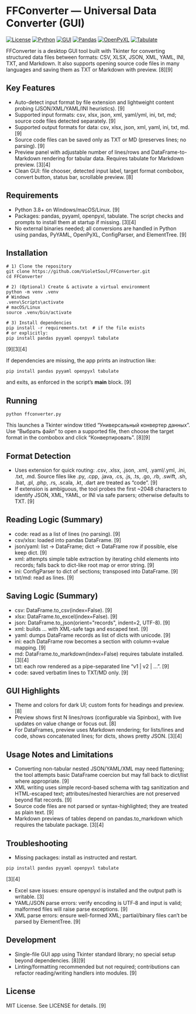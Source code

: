 # FFConverter — Universal Data Converter (GUI)

[![License](https://img.shields.io/badge/license-MIT-blue.svg)](LICENSE)
[![Python](https://img.shields.io/badge/python-3.8%2B-3776AB.svg)](https://www.python.org/)
[![GUI](https://img.shields.io/badge/UI-Tkinter-1f6feb.svg)](#)
[![Pandas](https://img.shields.io/badge/pandas-required-150458.svg)](https://pandas.pydata.org/)
[![OpenPyXL](https://img.shields.io/badge/openpyxl-required-019733.svg)](https://openpyxl.readthedocs.io/)
[![Tabulate](https://img.shields.io/badge/tabulate-required-4C9A2A.svg)](#)

FFConverter is a desktop GUI tool built with Tkinter for converting structured data files between formats: CSV, XLSX, JSON, XML, YAML, INI, TXT, and Markdown. It also supports opening source code files in many languages and saving them as TXT or Markdown with preview. [8][9]

## Key Features

- Auto-detect input format by file extension and lightweight content probing (JSON/XML/YAML/INI heuristics). [9]
- Supported input formats: csv, xlsx, json, xml, yaml/yml, ini, txt, md; source code files detected separately. [9]
- Supported output formats for data: csv, xlsx, json, xml, yaml, ini, txt, md. [9]
- Source code files can be saved only as TXT or MD (preserves lines; no parsing). [9]
- Preview panel with adjustable number of lines/rows and DataFrame-to-Markdown rendering for tabular data. Requires tabulate for Markdown preview. [3][4]
- Clean GUI: file chooser, detected input label, target format combobox, convert button, status bar, scrollable preview. [8]

## Requirements

- Python 3.8+ on Windows/macOS/Linux. [9]
- Packages: pandas, pyyaml, openpyxl, tabulate. The script checks and prompts to install them at startup if missing. [3][4]
- No external binaries needed; all conversions are handled in Python using pandas, PyYAML, OpenPyXL, ConfigParser, and ElementTree. [9]

## Installation

```
# 1) Clone the repository
git clone https://github.com/VioletSoul/FFConverter.git
cd FFConverter

# 2) (Optional) Create & activate a virtual environment
python -m venv .venv
# Windows
.venv\Scripts\activate
# macOS/Linux
source .venv/bin/activate

# 3) Install dependencies
pip install -r requirements.txt  # if the file exists
# or explicitly:
pip install pandas pyyaml openpyxl tabulate
```
[9][3][4]

If dependencies are missing, the app prints an instruction like:
```
pip install pandas pyyaml openpyxl tabulate
```
and exits, as enforced in the script’s __main__ block. [9]

## Running

```
python ffconverter.py
```
This launches a Tkinter window titled “Универсальный конвертер данных”. Use “Выбрать файл” to open a supported file, then choose the target format in the combobox and click “Конвертировать”. [8][9]

## Format Detection

- Uses extension for quick routing: .csv, .xlsx, .json, .xml, .yaml/.yml, .ini, .txt, .md. Source files like .py, .cpp, .java, .cs, .js, .ts, .go, .rb, .swift, .sh, .bat, .pl, .php, .rs, .scala, .kt, .dart are treated as “code”. [9]
- If extension is ambiguous, the tool probes the first ~2048 characters to identify JSON, XML, YAML, or INI via safe parsers; otherwise defaults to TXT. [9]

## Reading Logic (Summary)

- code: read as a list of lines (no parsing). [9]
- csv/xlsx: loaded into pandas DataFrame. [9]
- json/yaml: list → DataFrame; dict → DataFrame row if possible, else keep dict. [9]
- xml: attempts simple table extraction by iterating child elements into records; falls back to dict-like root map or error string. [9]
- ini: ConfigParser to dict of sections; transposed into DataFrame. [9]
- txt/md: read as lines. [9]

## Saving Logic (Summary)

- csv: DataFrame.to_csv(index=False). [9]
- xlsx: DataFrame.to_excel(index=False). [9]
- json: DataFrame.to_json(orient="records", indent=2, UTF-8). [9]
- xml: builds <records><record>…</record></records> with XML-safe tags and escaped text. [9]
- yaml: dumps DataFrame records as list of dicts with unicode. [9]
- ini: each DataFrame row becomes a section with column→value mapping. [9]
- md: DataFrame.to_markdown(index=False) requires tabulate installed. [3][4]
- txt: each row rendered as a pipe-separated line “v1 | v2 | …”. [9]
- code: saved verbatim lines to TXT/MD only. [9]

## GUI Highlights

- Theme and colors for dark UI; custom fonts for headings and preview. [8]
- Preview shows first N lines/rows (configurable via Spinbox), with live updates on value change or focus out. [8]
- For DataFrames, preview uses Markdown rendering; for lists/lines and code, shows concatenated lines; for dicts, shows pretty JSON. [3][4]

## Usage Notes and Limitations

- Converting non-tabular nested JSON/YAML/XML may need flattening; the tool attempts basic DataFrame coercion but may fall back to dict/list where appropriate. [9]
- XML writing uses simple record-based schema with tag sanitization and HTML-escaped text; attributes/nested hierarchies are not preserved beyond flat records. [9]
- Source code files are not parsed or syntax-highlighted; they are treated as plain text. [9]
- Markdown previews of tables depend on pandas.to_markdown which requires the tabulate package. [3][4]

## Troubleshooting

- Missing packages: install as instructed and restart.
```
pip install pandas pyyaml openpyxl tabulate
```
[3][4]

- Excel save issues: ensure openpyxl is installed and the output path is writable. [3]
- YAML/JSON parse errors: verify encoding is UTF‑8 and input is valid; malformed files will raise parse exceptions. [9]
- XML parse errors: ensure well-formed XML; partial/binary files can’t be parsed by ElementTree. [9]

## Development

- Single-file GUI app using Tkinter standard library; no special setup beyond dependencies. [8][9]
- Linting/formatting recommended but not required; contributions can refactor reading/writing handlers into modules. [9]

## License

MIT License. See LICENSE for details. [9]
```
